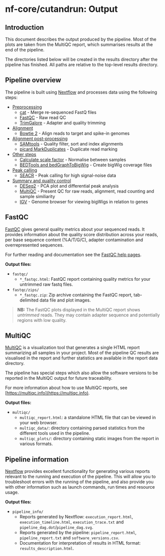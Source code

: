 # nf-core/cutandrun: Output

## Introduction

This document describes the output produced by the pipeline. Most of the plots are taken from the MultiQC report, which summarises results at the end of the pipeline.

The directories listed below will be created in the results directory after the pipeline has finished. All paths are relative to the top-level results directory.

<!-- TODO nf-core: Write this documentation describing your workflow's output -->

## Pipeline overview

The pipeline is built using [Nextflow](https://www.nextflow.io/)
and processes data using the following steps:

* [Preprocessing](#preprocessing)
    * [cat](#cat) - Merge re-sequenced FastQ files
    * [FastQC](#fastqc) - Raw read QC
    * [TrimGalore](#trimgalore) - Adapter and quality trimming    
* [Alignment](#alignment)
    * [Bowtie 2](#bowtie-2) - Align reads to target and spike-in genomes
* [Alignment post-processing](#alignment-post-processing)
    * [SAMtools](#samtools) - Quality filter, sort and index alignments
    * [picard MarkDuplicates](#picard-markduplicates) - Duplicate read marking
* [Other steps](#other-steps)
    * [Calculate scale factor](#scale-factor) - Normalise between samples
    * [BEDTools and bedGraphToBigWig](#bedtools-and-bedgraphtobigwig) - Create bigWig coverage files
* [Peak calling](#peak-calling)
    * [SEACR](#seacr) - Peak calling for high signal-noise data
* [Summary and quality control](#summary-and-quality-control)
    * [DESeq2](#deseq2) - PCA plot and differential peak analysis
    * [MultiQC](#multiqc) - Present QC for raw reads, alignment, read counting and sample similiarity  
    * [IGV](#igv) - Genome browser for viewing bigWigs in relation to genes 


<!-- * [FastQC](#fastqc) - Raw read QC
* [MultiQC](#multiqc) - Aggregate report describing results and QC from the whole pipeline
* [Pipeline information](#pipeline-information) - Report metrics generated during the workflow execution -->

## FastQC

[FastQC](http://www.bioinformatics.babraham.ac.uk/projects/fastqc/) gives general quality metrics about your sequenced reads. It provides information about the quality score distribution across your reads, per base sequence content (%A/T/G/C), adapter contamination and overrepresented sequences.

For further reading and documentation see the [FastQC help pages](http://www.bioinformatics.babraham.ac.uk/projects/fastqc/Help/).

**Output files:**

* `fastqc/`
  * `*_fastqc.html`: FastQC report containing quality metrics for your untrimmed raw fastq files.
* `fastqc/zips/`
  * `*_fastqc.zip`: Zip archive containing the FastQC report, tab-delimited data file and plot images.

> **NB:** The FastQC plots displayed in the MultiQC report shows _untrimmed_ reads. They may contain adapter sequence and potentially regions with low quality.

## MultiQC

[MultiQC](http://multiqc.info) is a visualization tool that generates a single HTML report summarizing all samples in your project. Most of the pipeline QC results are visualised in the report and further statistics are available in the report data directory.

The pipeline has special steps which also allow the software versions to be reported in the MultiQC output for future traceability.

For more information about how to use MultiQC reports, see [https://multiqc.info](https://multiqc.info).

**Output files:**

* `multiqc/`
  * `multiqc_report.html`: a standalone HTML file that can be viewed in your web browser.
  * `multiqc_data/`: directory containing parsed statistics from the different tools used in the pipeline.
  * `multiqc_plots/`: directory containing static images from the report in various formats.

## Pipeline information

[Nextflow](https://www.nextflow.io/docs/latest/tracing.html) provides excellent functionality for generating various reports relevant to the running and execution of the pipeline. This will allow you to troubleshoot errors with the running of the pipeline, and also provide you with other information such as launch commands, run times and resource usage.

**Output files:**

* `pipeline_info/`
  * Reports generated by Nextflow: `execution_report.html`, `execution_timeline.html`, `execution_trace.txt` and `pipeline_dag.dot`/`pipeline_dag.svg`.
  * Reports generated by the pipeline: `pipeline_report.html`, `pipeline_report.txt` and `software_versions.csv`.
  * Documentation for interpretation of results in HTML format: `results_description.html`.
